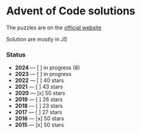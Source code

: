 # Advent of Code solutions

The puzzles are on the [official website](https://adventofcode.com/2017/events)

Solution are mostly in JS

### Status

- **2024** — [ ] in progress (8)
- **2023** — [ ] in progress
- **2022** — [ ] 40 stars
- **2021** — [ ] 43 stars
- **2020** — [x] 50 stars
- **2019** — [ ] 26 stars
- **2018** — [ ] 23 stars
- **2017** — [ ] 27 stars
- **2016** — [x] 50 stars
- **2015** — [x] 50 stars
